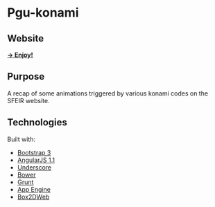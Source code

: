 Pgu-konami
========

Website
---
[<strong>&#8594; Enjoy!</strong>](http://pgu-konami.appspot.com/#/)

Purpose
---
A recap of some animations triggered by various konami codes on the SFEIR website.

Technologies
---

Built with:

- [Bootstrap 3](http://getbootstrap.com/)
- [AngularJS 1.1](http://angularjs.org/)
- [Underscore](http://underscorejs.org/)
- [Bower](http://bower.io/)
- [Grunt](http://gruntjs.com/)
- [App Engine](https://developers.google.com/appengine/)
- [Box2DWeb](http://code.google.com/p/box2dweb/)

